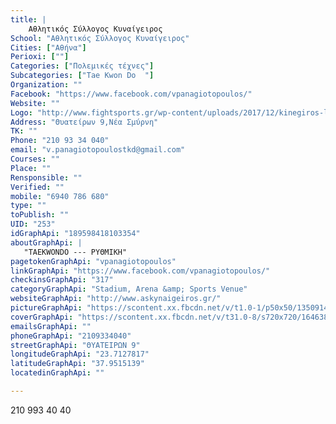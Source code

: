 ```yaml
---
title: |
    Αθλητικός Σύλλογος Κυναίγειρος
School: "Αθλητικός Σύλλογος Κυναίγειρος"
Cities: ["Αθήνα"]
Perioxi: [""]
Categories: ["Πολεμικές τέχνες"]
Subcategories: ["Tae Kwon Do  "]
Organization: ""
Facebook: "https://www.facebook.com/vpanagiotopoulos/"
Website: ""
Logo: "http://www.fightsports.gr/wp-content/uploads/2017/12/kinegiros-logo.jpg"
Address: "Θυατείρων 9,Νέα Σμύρνη"
TK: ""
Phone: "210 93 34 040"
email: "v.panagiotopoulostkd@gmail.com"
Courses: ""
Place: ""
Rensponsible: ""
Verified: ""
mobile: "6940 786 680"
type: ""
toPublish: ""
UID: "253"
idGraphApi: "189598418103354"
aboutGraphApi: | 
   "TAEKWONDO --- ΡΥΘΜΙΚΗ"
pagetokenGraphApi: "vpanagiotopoulos"
linkGraphApi: "https://www.facebook.com/vpanagiotopoulos/"
checkinsGraphApi: "317"
categoryGraphApi: "Stadium, Arena &amp; Sports Venue"
websiteGraphApi: "http://www.askynaigeiros.gr/"
pictureGraphApi: "https://scontent.xx.fbcdn.net/v/t1.0-1/p50x50/13509141_201240646939131_5549094368381785360_n.jpg?oh=9080b55773e981723870470d452924f2&amp;oe=5B0C0038"
coverGraphApi: "https://scontent.xx.fbcdn.net/v/t31.0-8/s720x720/16463817_323109331418928_9133380737529520775_o.jpg?oh=73cbf7b85b6ad904b991f2c660f02451&amp;oe=5B0BB40B"
emailsGraphApi: ""
phoneGraphApi: "2109334040"
streetGraphApi: "ΘΥΑΤΕΙΡΩΝ 9"
longitudeGraphApi: "23.7127817"
latitudeGraphApi: "37.9515139"
locatedinGraphApi: ""

---
```


210 993 40 40

